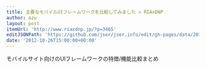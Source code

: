```yaml
---
title: 主要なモバイルUIフレームワークを比較してみました » RIAxDNP
author: azu
layout: post
itemUrl: 'http://www.riaxdnp.jp/?p=3465'
editJSONPath: 'https://github.com/jser/jser.info/edit/gh-pages/data/2012/10/index.json'
date: '2012-10-26T15:00:00+00:00'
---
```

モバイルサイト向けのUIフレームワークの特徴/機能比較まとめ
